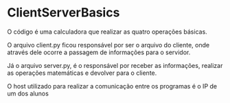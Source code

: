 # ClientServerBasics

O código é uma calculadora que realizar as quatro operações básicas.

O arquivo client.py ficou responsável por ser o arquivo do cliente, onde através dele ocorre a passagem de informações para o servidor.

Já o arquivo server.py, é o responsável por receber as informações, realizar as operações matemáticas e devolver para o cliente. 

O host utilizado para realizar a comunicação entre os programas é o IP de um dos alunos


